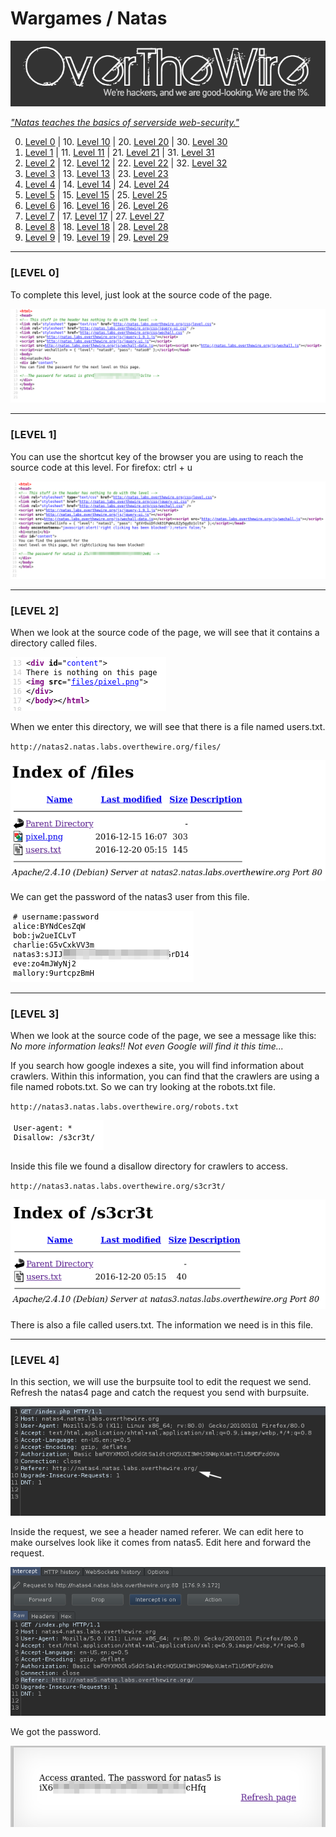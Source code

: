 # Wargames / Natas

[<img src=".Images/over.png" weight="100">](https://overthewire.org/)

[*"Natas teaches the basics of serverside web-security."*](https://overthewire.org/wargames/natas/)

0. [Level 0](#level-0) | 10. [Level 10](#level-10) | 20. [Level 20](#level-20) | 30. [Level 30](#level-30)
1. [Level 1](#level-1) | 11. [Level 11](#level-11) | 21. [Level 21](#level-21) | 31. [Level 31](#level-31)
2. [Level 2](#level-2) | 12. [Level 12](#level-12) | 22. [Level 22](#level-22) | 32. [Level 32](#level-32)
3. [Level 3](#level-3) | 13. [Level 13](#level-13) | 23. [Level 23](#level-23)
4. [Level 4](#level-4) | 14. [Level 14](#level-14) | 24. [Level 24](#level-24)
5. [Level 5](#level-5) | 15. [Level 15](#level-15) | 25. [Level 25](#level-25)
6. [Level 6](#level-6) | 16. [Level 16](#level-16) | 26. [Level 26](#level-26)
7. [Level 7](#level-7) | 17. [Level 17](#level-17) | 27. [Level 27](#level-27)
8. [Level 8](#level-8) | 18. [Level 18](#level-18) | 28. [Level 28](#level-28)
9. [Level 9](#level-9) | 19. [Level 19](#level-19) | 29. [Level 29](#level-29)

******

### [LEVEL 0]
To complete this level, just look at the source code of the page.

![natas0](.Images/natas0.png)

******

### [LEVEL 1]
You can use the shortcut key of the browser you are using to reach the source code at this level. For firefox: ctrl + u

![natas1](.Images/natas1.png)

******

### [LEVEL 2]
When we look at the source code of the page, we will see that it contains a directory called files.

![natas2](.Images/natas2.png)

When we enter this directory, we will see that there is a file named users.txt.

`http://natas2.natas.labs.overthewire.org/files/`

![natas2-1](.Images/natas2-1.png)

We can get the password of the natas3 user from this file.

![natas2-2](.Images/natas2-2.png)

******

### [LEVEL 3]
When we look at the source code of the page, we see a message like this: *No more information leaks!! Not even Google will find it this time...*

If you search how google indexes a site, you will find information about crawlers. Within this information, you can find that the crawlers are using a file named robots.txt. So we can try looking at the robots.txt file.

`http://natas3.natas.labs.overthewire.org/robots.txt`

![natas3](.Images/natas3.png)

Inside this file we found a disallow directory for crawlers to access.

`http://natas3.natas.labs.overthewire.org/s3cr3t/`

![natas3-1](.Images/natas3-1.png)

There is also a file called users.txt. The information we need is in this file.

******

### [LEVEL 4]
In this section, we will use the burpsuite tool to edit the request we send. Refresh the natas4 page and catch the request you send with burpsuite.

![natas4](.Images/natas4.png)

Inside the request, we see a header named referer. We can edit here to make ourselves look like it comes from natas5. Edit here and forward the request.

![natas4-1](.Images/natas4-1.png)

We got the password.

![natas4-2](.Images/natas4-2.png)


